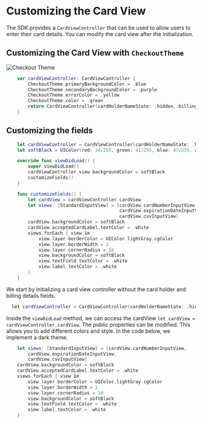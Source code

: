 # Customizing the Card View

The SDK provides a `CardViewController` that can be used to allow users to enter their card details.
You can modify the card view after the initialization.

## Customizing the Card View with `CheckoutTheme`

![Checkout Theme](https://github.com/checkout/frames-ios/blob/master/screenshots/CheckoutTheme.png?raw=true)

```swift
    var cardViewController: CardViewController {
        CheckoutTheme.primaryBackgroundColor = .blue
        CheckoutTheme.secondaryBackgroundColor = .purple
        CheckoutTheme.errorColor = .yellow
        CheckoutTheme.color = .green
        return CardViewController(cardHolderNameState: .hidden, billingDetailsState: .normal)
    }
```

## Customizing the fields

```swift
    let cardViewController = CardViewController(cardHolderNameState: .hidden, billingDetailsState: .hidden)
    let softBlack = UIColor(red: 34/255, green: 41/255, blue: 47/255, alpha: 1)

    override func viewDidLoad() {
        super.viewDidLoad()
        cardViewController.view.backgroundColor = softBlack
        customizeFields()
    }

    func customizeFields() {
        let cardView = cardViewController.cardView
        let views: [StandardInputView] = [cardView.cardNumberInputView,
                                          cardView.expirationDateInputView,
                                          cardView.cvvInputView]
        cardView.backgroundColor = softBlack
        cardView.acceptedCardLabel.textColor = .white
        views.forEach { view in
            view.layer.borderColor = UIColor.lightGray.cgColor
            view.layer.borderWidth = 2
            view.layer.cornerRadius = 10
            view.backgroundColor = softBlack
            view.textField.textColor = .white
            view.label.textColor = .white
        }
    }
```

We start by initializing a card view controller without the card holder and billing details fields.

```swift
  let cardViewController = CardViewController(cardHolderNameState: .hidden, billingDetailsState: .hidden)
```

Inside the `viewDidLoad` method, we can access the cardView `let cardView = cardViewController.cardView`.
The public properties can be modified. This allows you to add different colors and style. In the code below, we implement a dark theme.

```swift
    let views: [StandardInputView] = [cardView.cardNumberInputView,
        cardView.expirationDateInputView,
        cardView.cvvInputView]
    cardView.backgroundColor = softBlack
    cardView.acceptedCardLabel.textColor = .white
    views.forEach { view in
        view.layer.borderColor = UIColor.lightGray.cgColor
        view.layer.borderWidth = 2
        view.layer.cornerRadius = 10
        view.backgroundColor = softBlack
        view.textField.textColor = .white
        view.label.textColor = .white
    }
```
